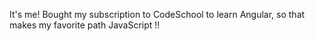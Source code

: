 It's me!
Bought my subscription to CodeSchool to learn Angular, so that makes my favorite path
JavaScript
!!	
